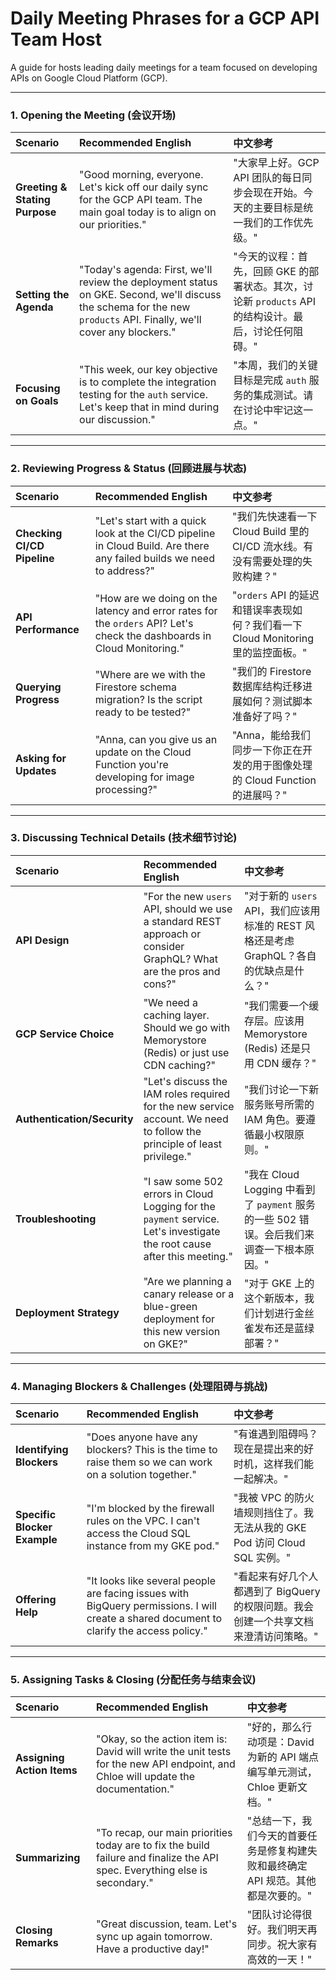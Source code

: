 # Daily Meeting Phrases for a GCP API Team Host

A guide for hosts leading daily meetings for a team focused on developing APIs on Google Cloud Platform (GCP).

---

### **1. Opening the Meeting (会议开场)**

| Scenario | Recommended English | 中文参考 |
| :--- | :--- | :--- |
| **Greeting & Stating Purpose** | "Good morning, everyone. Let's kick off our daily sync for the GCP API team. The main goal today is to align on our priorities." | "大家早上好。GCP API 团队的每日同步会现在开始。今天的主要目标是统一我们的工作优先级。" |
| **Setting the Agenda** | "Today's agenda: First, we'll review the deployment status on GKE. Second, we'll discuss the schema for the new `products` API. Finally, we'll cover any blockers." | "今天的议程：首先，回顾 GKE 的部署状态。其次，讨论新 `products` API 的结构设计。最后，讨论任何阻碍。" |
| **Focusing on Goals** | "This week, our key objective is to complete the integration testing for the `auth` service. Let's keep that in mind during our discussion." | "本周，我们的关键目标是完成 `auth` 服务的集成测试。请在讨论中牢记这一点。" |

---

### **2. Reviewing Progress & Status (回顾进展与状态)**

| Scenario | Recommended English | 中文参考 |
| :--- | :--- | :--- |
| **Checking CI/CD Pipeline** | "Let's start with a quick look at the CI/CD pipeline in Cloud Build. Are there any failed builds we need to address?" | "我们先快速看一下 Cloud Build 里的 CI/CD 流水线。有没有需要处理的失败构建？" |
| **API Performance** | "How are we doing on the latency and error rates for the `orders` API? Let's check the dashboards in Cloud Monitoring." | "`orders` API 的延迟和错误率表现如何？我们看一下 Cloud Monitoring 里的监控面板。" |
| **Querying Progress** | "Where are we with the Firestore schema migration? Is the script ready to be tested?" | "我们的 Firestore 数据库结构迁移进展如何？测试脚本准备好了吗？" |
| **Asking for Updates** | "Anna, can you give us an update on the Cloud Function you're developing for image processing?" | "Anna，能给我们同步一下你正在开发的用于图像处理的 Cloud Function 的进展吗？" |

---

### **3. Discussing Technical Details (技术细节讨论)**

| Scenario | Recommended English | 中文参考 |
| :--- | :--- | :--- |
| **API Design** | "For the new `users` API, should we use a standard REST approach or consider GraphQL? What are the pros and cons?" | "对于新的 `users` API，我们应该用标准的 REST 风格还是考虑 GraphQL？各自的优缺点是什么？" |
| **GCP Service Choice** | "We need a caching layer. Should we go with Memorystore (Redis) or just use CDN caching?" | "我们需要一个缓存层。应该用 Memorystore (Redis) 还是只用 CDN 缓存？" |
| **Authentication/Security**| "Let's discuss the IAM roles required for the new service account. We need to follow the principle of least privilege." | "我们讨论一下新服务账号所需的 IAM 角色。要遵循最小权限原则。" |
| **Troubleshooting** | "I saw some 502 errors in Cloud Logging for the `payment` service. Let's investigate the root cause after this meeting." | "我在 Cloud Logging 中看到了 `payment` 服务的一些 502 错误。会后我们来调查一下根本原因。" |
| **Deployment Strategy** | "Are we planning a canary release or a blue-green deployment for this new version on GKE?" | "对于 GKE 上的这个新版本，我们计划进行金丝雀发布还是蓝绿部署？" |

---

### **4. Managing Blockers & Challenges (处理阻碍与挑战)**

| Scenario | Recommended English | 中文参考 |
| :--- | :--- | :--- |
| **Identifying Blockers** | "Does anyone have any blockers? This is the time to raise them so we can work on a solution together." | "有谁遇到阻碍吗？现在是提出来的好时机，这样我们能一起解决。" |
| **Specific Blocker Example**| "I'm blocked by the firewall rules on the VPC. I can't access the Cloud SQL instance from my GKE pod." | "我被 VPC 的防火墙规则挡住了。我无法从我的 GKE Pod 访问 Cloud SQL 实例。" |
| **Offering Help** | "It looks like several people are facing issues with BigQuery permissions. I will create a shared document to clarify the access policy." | "看起来有好几个人都遇到了 BigQuery 的权限问题。我会创建一个共享文档来澄清访问策略。" |

---

### **5. Assigning Tasks & Closing (分配任务与结束会议)**

| Scenario | Recommended English | 中文参考 |
| :--- | :--- | :--- |
| **Assigning Action Items**| "Okay, so the action item is: David will write the unit tests for the new API endpoint, and Chloe will update the documentation." | "好的，那么行动项是：David 为新的 API 端点编写单元测试，Chloe 更新文档。" |
| **Summarizing** | "To recap, our main priorities today are to fix the build failure and finalize the API spec. Everything else is secondary." | "总结一下，我们今天的首要任务是修复构建失败和最终确定 API 规范。其他都是次要的。" |
| **Closing Remarks** | "Great discussion, team. Let's sync up again tomorrow. Have a productive day!" | "团队讨论得很好。我们明天再同步。祝大家有高效的一天！" |

